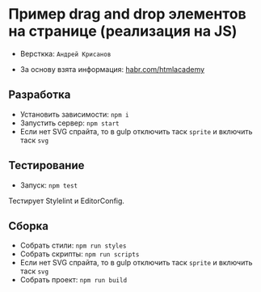 # Пример drag and drop элементов на странице (реализация на JS)

* Версткка: `Андрей Крисанов`

* За основу взята информация: [habr.com/htmlacademy](https://habr.com/ru/company/htmlacademy/blog/541972/)

## Разработка

- Установить зависимости: `npm i`
- Запустить сервер: `npm start`
- Если нет SVG спрайта, то в gulp отключить таск `sprite` и включить таск `svg`

## Тестирование

- Запуск: `npm test`

Тестирует Stylelint и EditorConfig.

## Сборка

- Собрать стили: `npm run styles`
- Собрать скрипты: `npm run scripts`
- Если нет SVG спрайта, то в gulp отключить таск `sprite` и включить таск `svg`
- Собрать проект: `npm run build`
